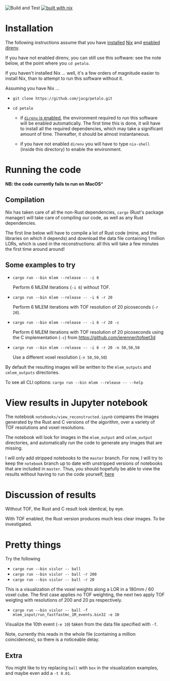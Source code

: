 ![Build and Test](https://github.com/jacg/petalo/workflows/Build%20and%20Test/badge.svg)
[![built with nix](https://builtwithnix.org/badge.svg)](https://builtwithnix.org)


# Installation


The following instructions assume that you have
[installed](https://github.com/jacg/IC/tree/manage-with-nix/doc/nix/install-nix)
[Nix](https://nixos.org/) and [enabled direnv](https://github.com/jacg/IC/tree/manage-with-nix/doc/nix/home-manager#automatic-environment-switching-with-direnv).

If you have not enabled direnv, you can still use this software: see the note below, at the point where you `cd petalo`.

If you haven't installed Nix ... well, it's a few orders of magnitude easier to
install Nix, than to attempt to run this software without it.

Assuming you have Nix ...

+ `git clone https://github.com/jacg/petalo.git`

+ `cd petalo`

   - if [`direnv` is
     enabled](https://github.com/jacg/IC/tree/manage-with-nix/doc/nix/home-manager#automatic-environment-switching-with-direnv),
     the environment required to run this software will be enabled
     automatically. The first time this is done, it will have to install all the
     required dependencies, which may take a significant amount of time.
     Thereafter, it should be almost instantaneous.

   - if you have not enabled `direnv` you will have to type `nix-shell` (inside
     this directory) to enable the environment.

# Running the code

**NB: the code currently fails to run on MacOS***

## Compilation

Nix has taken care of all the non-Rust dependencies, `cargo` (Rust's package
manager) will take care of compiling our code, as well as any Rust dependencies.

The first line below will have to compile a lot of Rust code (mine, and the
libraries on which it depends) and download the data file containing 1 million
LORs, which is used in the reconstructions: all this will take a few minutes the
first time around around!

## Some examples to try

+ `cargo run --bin mlem --release -- -i 6`

  Perform 6 MLEM iterations (`-i 6`) without TOF.

+ `cargo run --bin mlem --release -- -i 6 -r 20`

  Perform 6 MLEM iterations with TOF resolution of 20 picoseconds (`-r 20`).

+ `cargo run --bin mlem --release -- -i 6 -r 20 -c`

  Perform 6 MLEM iterations with TOF resolution of 20 picoseconds using the C
  implementation (`-c`) from https://github.com/jerenner/tofpet3d

+ `cargo run --bin mlem --release -- -i 6 -r 20 -n 50,50,50`

  Use a different voxel resolution (`-n 50,50,50`)

By default the resulting images will be written to the `mlem_outputs` and
`cmlem_outputs` directories.

To see all CLI options: `cargo run --bin mlem --release -- --help`

# View results in Jupyter notebook

The notebook `notebooks/view_reconstructed.ipynb` compares the images generated
by the Rust and C versions of the algorithm, over a variety of TOF resolutions
and voxel resolutions.

The notebook will look for images in the `mlem_output` and `cmlem_output`
directories, and automatically run the code to generate any images that are
missing.

I will only add stripped notebooks to the `master` branch. For now, I will try
to keep the `notebook` branch up to date with unstripped versions of notebooks
that are included in `master`. Thus, you should hopefully be able to view the
results without having to run the code yourself,
[here](https://github.com/jacg/petalo/blob/notebook/notebooks/view_reconstructed.ipynb)

# Discussion of results

Without TOF, the Rust and C result look identical, by eye.

With TOF enabled, the Rust version produces much less clear images. To be
investigated.

# Pretty things

Try the following

+ `cargo run --bin vislor -- ball`
+ `cargo run --bin vislor -- ball -r 200`
+ `cargo run --bin vislor -- ball -r 20`

This is a visualization of the voxel weights along a LOR in a 180mm / 60 voxel
cube. The first case applies no TOF weighting, the next two apply TOF weigting
with resolutions of 200 and 20 ps respectively.

+ `cargo run --bin vislor -- ball -f mlem_input/run_fastfastmc_1M_events.bin32 -e 10`

Visualize the 10th event (`-e 10`) taken from the data file specified with `-f`.

Note, currently this reads in the whole file (containing a million
coincidences), so there is a noticeable delay.

## Extra

You might like to try replacing `ball` with `box` in the visualization examples,
and maybe even add a `-t 0.01`.
